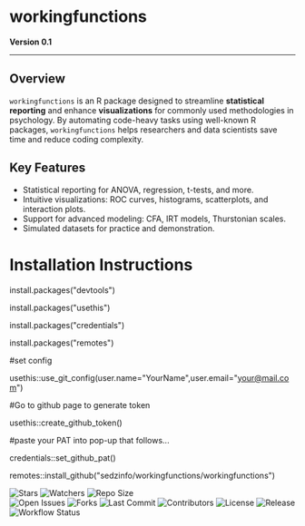 # workingfunctions

**Version 0.1**

---

## Overview
`workingfunctions` is an R package designed to streamline **statistical reporting** and enhance **visualizations** for commonly used methodologies in psychology. By automating code-heavy tasks using well-known R packages, `workingfunctions` helps researchers and data scientists save time and reduce coding complexity.

## Key Features
- Statistical reporting for ANOVA, regression, t-tests, and more.
- Intuitive visualizations: ROC curves, histograms, scatterplots, and interaction plots.
- Support for advanced modeling: CFA, IRT models, Thurstonian scales.
- Simulated datasets for practice and demonstration.


# Installation Instructions

install.packages("devtools")

install.packages("usethis")

install.packages("credentials")

install.packages("remotes")

#set config

usethis::use_git_config(user.name="YourName",user.email="your@mail.com")

#Go to github page to generate token

usethis::create_github_token() 

#paste your PAT into pop-up that follows...

credentials::set_github_pat()

remotes::install_github("sedzinfo/workingfunctions/workingfunctions")

![Stars](https://img.shields.io/github/stars/sedzinfo/workingfunctions)
![Watchers](https://img.shields.io/github/watchers/sedzinfo/workingfunctions)
![Repo Size](https://img.shields.io/github/repo-size/sedzinfo/workingfunctions)  
![Open Issues](https://img.shields.io/github/issues/sedzinfo/workingfunctions)
![Forks](https://img.shields.io/github/forks/sedzinfo/workingfunctions)
![Last Commit](https://img.shields.io/github/last-commit/sedzinfo/workingfunctions)
![Contributors](https://img.shields.io/github/contributors/sedzinfo/workingfunctions)
![License](https://img.shields.io/github/license/sedzinfo/workingfunctions)
![Release](https://img.shields.io/github/v/release/sedzinfo/workingfunctions)
![Workflow Status](https://img.shields.io/github/actions/workflow/status/sedzinfo/workingfunctions/main.yml)


